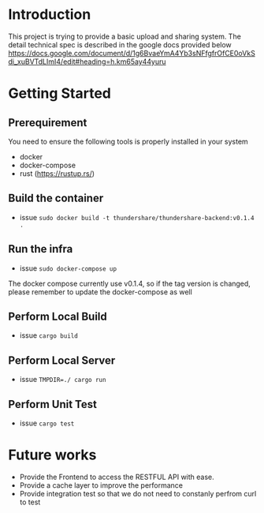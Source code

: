 # Introduction

This project is trying to provide a basic upload and sharing system.
The detail technical spec is described in the google docs provided below
https://docs.google.com/document/d/1g6BvaeYmA4Yb3sNFfgfrOfCE0oVkSdi_xuBVTdLImI4/edit#heading=h.km65ay44yuru


# Getting Started

## Prerequirement
You need to ensure the following tools is properly installed in your system
- docker
- docker-compose
- rust (https://rustup.rs/)

## Build the container
- issue `sudo docker build -t thundershare/thundershare-backend:v0.1.4 .`

## Run the infra
- issue `sudo docker-compose up`

The docker compose currently use v0.1.4, so if the tag version is changed, please remember to update the docker-compose as well

## Perform Local Build
- issue `cargo build`

## Perform Local Server
- issue `TMPDIR=./ cargo run`
  
## Perform Unit Test
- issue `cargo test`

# Future works

- Provide the Frontend to access the RESTFUL API with ease.
- Provide a cache layer to improve the performance
- Provide integration test so that we do not need to constanly perfrom curl to test
